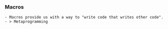 ### Macros
	- Macros provide us with a way to "write code that writes other code".
	- > Metaprogramming